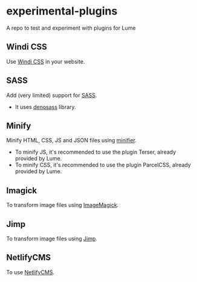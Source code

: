 # experimental-plugins

A repo to test and experiment with plugins for Lume

## Windi CSS

Use [Windi CSS](https://windicss.org/) in your website.

## SASS

Add (very limited) support for [SASS](https://sass-lang.com/).

- It uses [denosass](https://github.com/hironichu/denosass) library.

## Minify

Minify HTML, CSS, JS and JSON files using
[minifier](https://github.com/sno2/minifier).

- To minify JS, it's recommended to use the plugin Terser, already provided by
  Lume.
- To minify CSS, it's recommended to use the plugin ParcelCSS, already provided
  by Lume.

## Imagick

To transform image files using
[ImageMagick](https://github.com/lumeland/imagemagick-deno).

## Jimp

To transform image files using [Jimp](https://github.com/oliver-moran/jimp).

## NetlifyCMS

To use [NetlifyCMS](https://www.netlifycms.org/).
